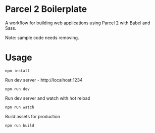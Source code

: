 # Parcel 2 Boilerplate

A workflow for building web applications using Parcel 2 with Babel and Sass.

Note: sample code needs removing.

# Usage

```
npm install
```

Run dev server - http://localhost:1234

```
npm run dev
```

Run dev server and watch with hot reload

```
npm run watch
```

Build assets for production

```
npm run build
```
